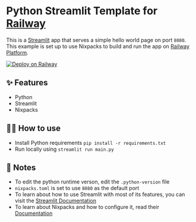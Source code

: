 # Python Streamlit Template for [Railway](https://railway.com?referralCode=kanban) 


This is a [Streamlit](https://docs.streamlit.io/) app that serves a simple hello world page on port `8080`. 
This example is set up to use Nixpacks to build and run the app on [Railway Platform](https://railway.com?referralCode=kanban).


[![Deploy on Railway](https://railway.com/button.svg)](https://railway.com/template/SyDUOJ?referralCode=kanban)

## ✨ Features

- Python
- Streamlit
- Nixpacks

## 💁‍♀️ How to use

- Install Python requirements `pip install -r requirements.txt`
- Run locally using `streamlit run main.py`


## 📝 Notes
- To edit the python runtime verson, edit the `.python-version` file
- `nixpacks.toml` is set to use `8080` as the default port
- To learn about how to use Streamlit with most of its features, you can visit the [Streamlit Documentation](https://docs.streamlit.io/)
- To learn about Nixpacks and how to configure it, read their [Documentation](https://nixpacks.com/docs/providers/python)

